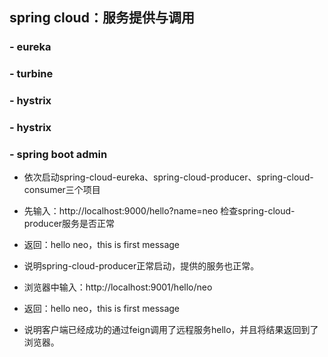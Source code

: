 ## **spring cloud：服务提供与调用**
 ###  -  **eureka**
 ###  -  **turbine**
 ###  -  **hystrix**
 ###  -  **hystrix**
 ###  -  **spring boot admin**
   -  依次启动spring-cloud-eureka、spring-cloud-producer、spring-cloud-consumer三个项目
  
   -  先输入：http://localhost:9000/hello?name=neo 检查spring-cloud-producer服务是否正常
  
   -  返回：hello neo，this is first message
  
   - 说明spring-cloud-producer正常启动，提供的服务也正常。
  
   -  浏览器中输入：http://localhost:9001/hello/neo
  
   - 返回：hello neo，this is first message
  
   - 说明客户端已经成功的通过feign调用了远程服务hello，并且将结果返回到了浏览器。

